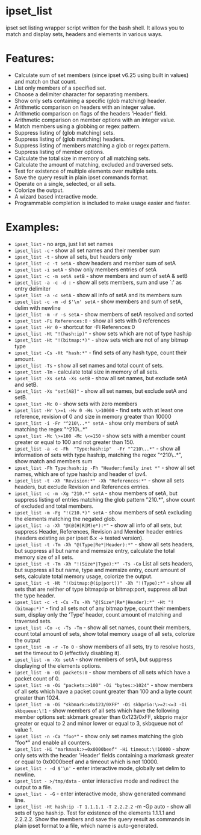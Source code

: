 ipset_list
==========

ipset set listing wrapper script written for the bash shell.
It allows you to match and display sets, headers and elements in various ways.


Features:
==========

- Calculate sum of set members (since ipset v6.25 using built in values) and match on that count.
- List only members of a specified set.
- Choose a delimiter character for separating members.
- Show only sets containing a specific (glob matching) header.
- Arithmetic comparison on headers with an integer value.
- Arithmetic comparison on flags of the headers 'Header' field.
- Arithmetic comparison on member options with an integer value.
- Match members using a globbing or regex pattern.
- Suppress listing of (glob matching) sets.
- Suppress listing of (glob matching) headers.
- Suppress listing of members matching a glob or regex pattern.
- Suppress listing of member options.
- Calculate the total size in memory of all matching sets.
- Calculate the amount of matching, excluded and traversed sets.
- Test for existence of multiple elements over multiple sets.
- Save the query result in plain ipset commands format.
- Operate on a single, selected, or all sets.
- Colorize the output.
- A wizard based interactive mode.
- Programmable completion is included to make usage easier and faster.


Examples:
==========

- `ipset_list`                         - no args, just list set names
- `ipset_list -c`                      - show all set names and their member sum
- `ipset_list -t`                      - show all sets, but headers only
- `ipset_list -c -t setA`              - show headers and member sum of setA
- `ipset_list -i setA`                 - show only members entries of setA
- `ipset_list -c -m setA setB`         - show members and sum of setA & setB
- `ipset_list -a -c -d :`              - show all sets members, sum and use `:' as entry delimiter
- `ipset_list -a -c setA`              - show all info of setA and its members sum
- `ipset_list -c -m -d $'\n' setA`     - show members and sum of setA, delim with newline
- `ipset_list -m -r -s setA`           - show members of setA resolved and sorted
- `ipset_list -Fi References:0`    - show all sets with 0 references
- `ipset_list -Hr 0`               - shortcut for -Fi References:0
- `ipset_list -Ht "!(hash:ip)"`    - show sets which are not of type hash:ip
- `ipset_list -Ht "!(bitmap:*)"`   - show sets wich are not of any bitmap type
- `ipset_list -Cs -Ht "hash:*"`    - find sets of any hash type, count their amount.
- `ipset_list -Ts`                 - show all set names and total count of sets.
- `ipset_list -Tm`                 - calculate total size in memory of all sets.
- `ipset_list -Xs setA -Xs setB`   - show all set names, but exclude setA and setB.
- `ipset_list -Xs "set[AB]"`       - show all set names, but exclude setA and setB.
- `ipset_list -Mc 0`               - show sets with zero members 
- `ipset_list -Hr \>=1 -Hv 0 -Hs \>10000`   - find sets with at least one reference, revision of 0 and size in memory greater than 10000
- `ipset_list -i -Fr "^210\..*" setA` - show only members of setA matching the regex "^210\\..*"
- `ipset_list -Mc \>=100 -Mc \<=150` - show sets with a member count greater or equal to 100 and not greater than 150.
- `ipset_list -a -c -Fh  "Type:hash:ip"  -Fr "^210\..*"` - show all information of sets with type hash:ip, matching the regex "^210\\..*", show match and members sum
- `ipset_list -Fh Type:hash:ip -Fh "Header:family inet *"` - show all set names, which are of type hash:ip and header of ipv4.
- `ipset_list -t -Xh "Revision:*" -Xh "References:*"` - show all sets headers, but exclude Revision and References entries.
- `ipset_list -c -m -Xg "210.*" setA` - show members of setA, but suppress listing of entries matching the glob pattern "210.*", show count of excluded and total members.
- `ipset_list -m -Fg "!(210.*)" setA`  - show members of setA excluding the elements matching the negated glob.
- `ipset_list -a -Xh "@(@(H|R|M)e*):*"`  - show all info of all sets, but suppress Header, References, Revision and Member header entries (headers existing as per ipset 6.x -> tested version).
- `ipset_list -t -Tm -Xh "@(Type|Re*|Header):*"` - show all sets headers, but suppress all but name and memsize entry, calculate the total memory size of all sets.
- `ipset_list -t -Tm -Xh "!(Size*|Type):*" -Ts -Co` List all sets headers, but suppress all but name, type and memsize entry,
 count amount of sets, calculate total memory usage, colorize the output.
- `ipset_list -t -Ht "!(bitmap:@(ip|port))" -Xh "!(Type):*"`   - show all sets that are neither of type bitmap:ip or bitmap:port, suppress all but the type header.
- `ipset_list -c -t -Cs -Ts -Xh "@(Size*|Re*|Header):*" -Ht "!(bitmap:*)"` - find all sets not of any bitmap type, count their members sum, display only the 'Type' header, count amount of matching and traversed sets.
- `ipset_list -Co -c -Ts -Tm`  - show all set names, count their members, count total amount of sets, show total memory usage of all sets, colorize the output
- `ipset_list -m -r -To 0`     - show members of all sets, try to resolve hosts, set the timeout to 0 (effectivly disabling it).
- `ipset_list -m -Xo setA`     - show members of setA, but suppress displaying of the elements options.
- `ipset_list -m -Oi packets:0`     - show members of all sets which have a packet count of 0.
- `ipset_list -m -Oi "packets:>100" -Oi "bytes:>1024"`     - show members of all sets which have a packet count greater than 100 and a byte count greater than 1024.
- `ipset_list -m -Oi "skbmark:>0x123/0XFF" -Oi skbprio:\>=2:<=3 -Oi skbqueue:\!1` - show members of all sets which have the following member options set: skbmark greater than 0x123/0xFF, skbprio major greater or equal to 2 and minor lower or equal to 3, skbqueue not of value 1.
- `ipset_list -n -Ca "foo*"`    - show only set names matching the glob "foo*" and enable all counters.
- `ipset_list -Hi "markmask:>=0x0000beef" -Hi timeout:\!10000`    - show only sets with the header 'Header' fields containing a markmask greater or equal to 0x0000beef and a timeout which is not 10000.
- `ipset_list - -d $'\n'`  - enter interactive mode, globally set delim to newline.
- `ipset_list - >/tmp/data`  - enter interactive mode and redirect the output to a file.
- `ipset_list - -G`  - enter interactive mode, show generated command line.
- `ipset_list -Ht hash:ip -T 1.1.1.1 -T 2.2.2.2` -m -Gp auto - show all sets of type hash:ip. Test for existence of the elements 1.1.1.1 and 2.2.2.2. Show the members and save the query result as commands in plain ipset format to a file, which name is auto-generated.

